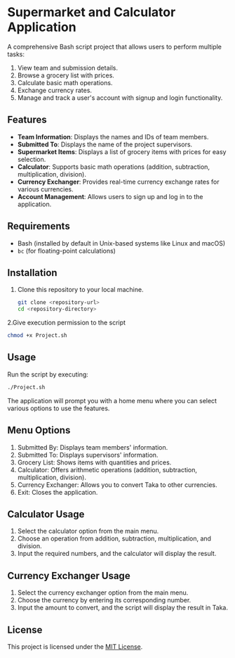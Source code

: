 # Supermarket and Calculator Application

A comprehensive Bash script project that allows users to perform multiple tasks:
1. View team and submission details.
2. Browse a grocery list with prices.
3. Calculate basic math operations.
4. Exchange currency rates.
5. Manage and track a user's account with signup and login functionality.

## Features
- **Team Information**: Displays the names and IDs of team members.
- **Submitted To**: Displays the name of the project supervisors.
- **Supermarket Items**: Displays a list of grocery items with prices for easy selection.
- **Calculator**: Supports basic math operations (addition, subtraction, multiplication, division).
- **Currency Exchanger**: Provides real-time currency exchange rates for various currencies.
- **Account Management**: Allows users to sign up and log in to the application.

## Requirements
- Bash (installed by default in Unix-based systems like Linux and macOS)
- `bc` (for floating-point calculations)

## Installation
1. Clone this repository to your local machine.
   ```bash
   git clone <repository-url>
   cd <repository-directory>
   ```
2.Give execution permission to the script
   ```bash
   chmod +x Project.sh
```

## Usage
Run the script by executing:
```bash
./Project.sh
```
The application will prompt you with a home menu where you can select various options to use the features.

## Menu Options
 1. Submitted By: Displays team members' information.
 2. Submitted To: Displays supervisors' information.
 3. Grocery List: Shows items with quantities and prices.
 4. Calculator: Offers arithmetic operations (addition, subtraction, multiplication, division).
 5. Currency Exchanger: Allows you to convert Taka to other currencies.
 6. Exit: Closes the application.
## Calculator Usage
 1. Select the calculator option from the main menu.
 2. Choose an operation from addition, subtraction, multiplication, and division.
 3. Input the required numbers, and the calculator will display the result.
## Currency Exchanger Usage
 1. Select the currency exchanger option from the main menu.
 2. Choose the currency by entering its corresponding number.
 3. Input the amount to convert, and the script will display the result in Taka.
## License
This project is licensed under the [MIT License](./LICENSE.md).
